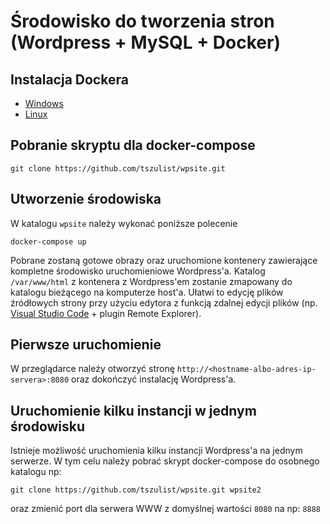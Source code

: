 # Środowisko do tworzenia stron (Wordpress + MySQL + Docker)
## Instalacja Dockera
* [Windows](https://docs.docker.com/docker-for-windows/install/)
* [Linux](https://docs.docker.com/install/linux/docker-ce/ubuntu/)
## Pobranie skryptu dla docker-compose
```
git clone https://github.com/tszulist/wpsite.git
```
## Utworzenie środowiska
W katalogu `wpsite` należy wykonać poniższe polecenie
```
docker-compose up
```
Pobrane zostaną gotowe obrazy oraz uruchomione kontenery zawierające kompletne środowisko uruchomieniowe Wordpress'a. Katalog `/var/www/html` z kontenera z Wordpress'em zostanie zmapowany do katalogu bieżącego na komputerze host'a. Ułatwi to edycję plików źródłowych strony przy użyciu edytora z funkcją zdalnej edycji plików (np. [Visual Studio Code](https://code.visualstudio.com/download) + plugin Remote Explorer).
## Pierwsze uruchomienie
W przeglądarce należy otworzyć stronę `http://<hostname-albo-adres-ip-servera>:8080` oraz dokończyć instalację Wordpress'a.
## Uruchomienie kilku instancji w jednym środowisku
Istnieje możliwość uruchomienia kilku instancji Wordpress'a na jednym serwerze. W tym celu należy pobrać skrypt docker-compose do osobnego katalogu np:
```
git clone https://github.com/tszulist/wpsite.git wpsite2
```
oraz zmienić port dla serwera WWW z domyślnej wartości `8080` na np: `8888`
